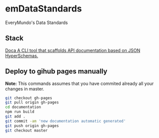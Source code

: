 # emDataStandards
EveryMundo's Data Standards


## Stack

[Doca A CLI tool that scaffolds API documentation based on JSON HyperSchemas.](https://github.com/cloudflare/doca)

## Deploy to gihub pages manually

**Note:** This commands assumes that you have commited already all your changes in master.

```bash
git checkout gh-pages
git pull origin gh-pages
cd documentation
npm run build
git add .
git commit -am 'new documentation automatic generated'
git push origin gh-pages
git checkout master
```